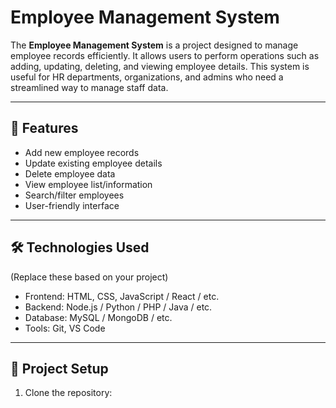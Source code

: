 # Employee Management System

The **Employee Management System** is a project designed to manage employee records efficiently. It allows users to perform operations such as adding, updating, deleting, and viewing employee details. This system is useful for HR departments, organizations, and admins who need a streamlined way to manage staff data.

---

## 🚀 Features

- Add new employee records  
- Update existing employee details  
- Delete employee data  
- View employee list/information  
- Search/filter employees  
- User-friendly interface  

---

## 🛠️ Technologies Used

(Replace these based on your project)

- Frontend: HTML, CSS, JavaScript / React / etc.  
- Backend: Node.js / Python / PHP / Java / etc.  
- Database: MySQL / MongoDB / etc.  
- Tools: Git, VS Code

---

## 📁 Project Setup

1. Clone the repository:
